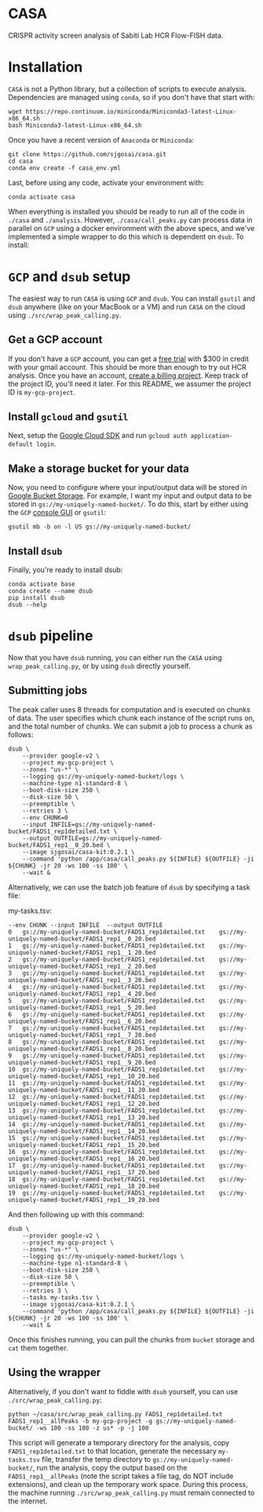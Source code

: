 # CASA
CRISPR activity screen analysis of Sabiti Lab HCR Flow-FISH data.

# Installation

`CASA` is not a Python library, but a collection of scripts to execute analysis. Dependencies are managed using `conda`, so if you don't have that start with:

```
wget https://repo.continuum.io/miniconda/Miniconda3-latest-Linux-x86_64.sh
bash Miniconda3-latest-Linux-x86_64.sh
```

Once you have a recent version of `Anaconda` or `Miniconda`:

```
git clone https://github.com/sjgosai/casa.git
cd casa
conda env create -f casa_env.yml
```

Last, before using any code, activate your environment with:

```
conda activate casa
```

When everything is installed you should be ready to run all of the code in `./casa` and `./analysis`. However, `./casa/call_peaks.py` can process data in parallel on `GCP` using a docker environment with the above specs, and we've implemented a simple wrapper to do this which is dependent on `dsub`. To install:

# `GCP` and `dsub` setup

The easiest way to run `CASA` is using `GCP` and `dsub`. You can install `gsutil` and `dsub` anywhere (like on your MacBook or a VM) and run `CASA` on the cloud using `./src/wrap_peak_calling.py`. 

## Get a GCP account

If you don't have a `GCP` account, you can get a [free trial](https://cloud.google.com/free/) with $300 in credit with your gmail account. This should be more than enough to try out HCR analysis. Once you have an account, [create a billing project](https://console.cloud.google.com/projectcreate). Keep track of the project ID, you'll need it later. For this README, we assumer the project ID is `my-gcp-project`.

## Install `gcloud` and `gsutil`

Next, setup the [Google Cloud SDK](https://cloud.google.com/deployment-manager/docs/step-by-step-guide/installation-and-setup "GCloud SDK Docs") and run `gcloud auth application-default login`. 

## Make a storage bucket for your data

Now, you need to configure where your input/output data will be stored in [Google Bucket Storage](https://cloud.google.com/storage/docs/quickstarts). For example, I want my input and output data to be stored in `gs://my-uniquely-named-bucket/`. To do this, start by either using the `GCP` [console GUI](https://console.cloud.google.com/storage/browser) or `gsutil`:

```
gsutil mb -b on -l US gs://my-uniquely-named-bucket/
```

## Install `dsub`

Finally, you're ready to install dsub:

```
conda activate base
conda create --name dsub
pip install dsub
dsub --help
```


# `dsub` pipeline
Now that you have `dsub` running, you can either run the `CASA` using `wrap_peak_calling.py`, or by using `dsub` directly yourself.

## Submitting jobs
The peak caller uses 8 threads for computation and is executed on chunks of data. The user specifies which chunk each instance of the script runs on, and the total number of chunks. We can submit a job to process a chunk as follows:
```
dsub \
	--provider google-v2 \
	--project my-gcp-project \
	--zones "us-*" \
	--logging gs://my-uniquely-named-bucket/logs \
	--machine-type n1-standard-8 \
	--boot-disk-size 250 \
	--disk-size 50 \
	--preemptible \
	--retries 3 \
	--env CHUNK=0
	--input INFILE=gs://my-uniquely-named-bucket/FADS1_rep1detailed.txt \
	--output OUTFILE=gs://my-uniquely-named-bucket/FADS1_rep1__0_20.bed \
	--image sjgosai/casa-kit:0.2.1 \
	--command 'python /app/casa/call_peaks.py ${INFILE} ${OUTFILE} -ji ${CHUNK} -jr 20 -ws 100 -ss 100' \
	--wait &

```

Alternatively, we can use the batch job feature of `dsub` by specifying a task file:

my-tasks.tsv:
```
--env CHUNK	--input INFILE	--output OUTFILE
0	gs://my-uniquely-named-bucket/FADS1_rep1detailed.txt	gs://my-uniquely-named-bucket/FADS1_rep1__0_20.bed
1	gs://my-uniquely-named-bucket/FADS1_rep1detailed.txt	gs://my-uniquely-named-bucket/FADS1_rep1__1_20.bed
2	gs://my-uniquely-named-bucket/FADS1_rep1detailed.txt	gs://my-uniquely-named-bucket/FADS1_rep1__2_20.bed
3	gs://my-uniquely-named-bucket/FADS1_rep1detailed.txt	gs://my-uniquely-named-bucket/FADS1_rep1__3_20.bed
4	gs://my-uniquely-named-bucket/FADS1_rep1detailed.txt	gs://my-uniquely-named-bucket/FADS1_rep1__4_20.bed
5	gs://my-uniquely-named-bucket/FADS1_rep1detailed.txt	gs://my-uniquely-named-bucket/FADS1_rep1__5_20.bed
6	gs://my-uniquely-named-bucket/FADS1_rep1detailed.txt	gs://my-uniquely-named-bucket/FADS1_rep1__6_20.bed
7	gs://my-uniquely-named-bucket/FADS1_rep1detailed.txt	gs://my-uniquely-named-bucket/FADS1_rep1__7_20.bed
8	gs://my-uniquely-named-bucket/FADS1_rep1detailed.txt	gs://my-uniquely-named-bucket/FADS1_rep1__8_20.bed
9	gs://my-uniquely-named-bucket/FADS1_rep1detailed.txt	gs://my-uniquely-named-bucket/FADS1_rep1__9_20.bed
10	gs://my-uniquely-named-bucket/FADS1_rep1detailed.txt	gs://my-uniquely-named-bucket/FADS1_rep1__10_20.bed
11	gs://my-uniquely-named-bucket/FADS1_rep1detailed.txt	gs://my-uniquely-named-bucket/FADS1_rep1__11_20.bed
12	gs://my-uniquely-named-bucket/FADS1_rep1detailed.txt	gs://my-uniquely-named-bucket/FADS1_rep1__12_20.bed
13	gs://my-uniquely-named-bucket/FADS1_rep1detailed.txt	gs://my-uniquely-named-bucket/FADS1_rep1__13_20.bed
14	gs://my-uniquely-named-bucket/FADS1_rep1detailed.txt	gs://my-uniquely-named-bucket/FADS1_rep1__14_20.bed
15	gs://my-uniquely-named-bucket/FADS1_rep1detailed.txt	gs://my-uniquely-named-bucket/FADS1_rep1__15_20.bed
16	gs://my-uniquely-named-bucket/FADS1_rep1detailed.txt	gs://my-uniquely-named-bucket/FADS1_rep1__16_20.bed
17	gs://my-uniquely-named-bucket/FADS1_rep1detailed.txt	gs://my-uniquely-named-bucket/FADS1_rep1__17_20.bed
18	gs://my-uniquely-named-bucket/FADS1_rep1detailed.txt	gs://my-uniquely-named-bucket/FADS1_rep1__18_20.bed
19	gs://my-uniquely-named-bucket/FADS1_rep1detailed.txt	gs://my-uniquely-named-bucket/FADS1_rep1__19_20.bed
```

And then following up with this command:

```
dsub \
	--provider google-v2 \
	--project my-gcp-project \
	--zones "us-*" \
	--logging gs://my-uniquely-named-bucket/logs \
	--machine-type n1-standard-8 \
	--boot-disk-size 250 \
	--disk-size 50 \
	--preemptible \
	--retries 3 \
	--tasks my-tasks.tsv \
	--image sjgosai/casa-kit:0.2.1 \
	--command 'python /app/casa/call_peaks.py ${INFILE} ${OUTFILE} -ji ${CHUNK} -jr 20 -ws 100 -ss 100' \
	--wait &
```

Once this finishes running, you can pull the chunks from `bucket` storage and `cat` them together.

## Using the wrapper

Alternatively, if you don't want to fiddle with `dsub` yourself, you can use `./src/wrap_peak_calling.py`:

```
python ~/casa/src/wrap_peak_calling.py FADS1_rep1detailed.txt FADS1_rep1__allPeaks -b my-gcp-project -g gs://my-uniquely-named-bucket/ -ws 100 -ss 100 -z us* -p -j 100
```

This script will generate a temporary directory for the analysis, copy `FADS1_rep1detailed.txt` to that location, generate the necessary `my-tasks.tsv` file, transfer the temp directory to `gs://my-uniquely-named-bucket/`, run the analysis, copy the output based on the `FADS1_rep1__allPeaks` (note the script takes a file tag, do NOT include extensions), and clean up the temporary work space. During this process, the machine running `./src/wrap_peak_calling.py` must remain connected to the internet.